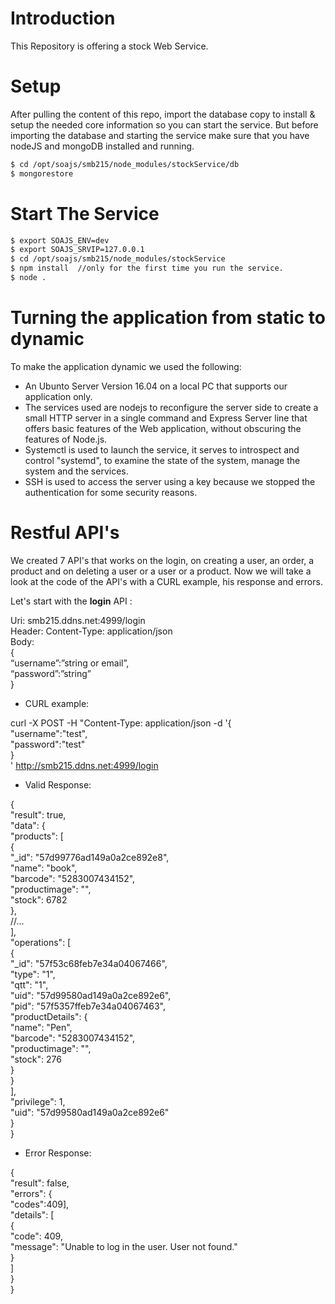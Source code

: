 # Introduction
This Repository is offering a stock Web Service.

# Setup
After pulling the content of this repo, import the database copy to install & setup the needed core information so you can start the service.
But before importing the database and starting the service make sure that you have nodeJS and mongoDB installed and running.
```sh
$ cd /opt/soajs/smb215/node_modules/stockService/db
$ mongorestore
```

# Start The Service
```sh
$ export SOAJS_ENV=dev
$ export SOAJS_SRVIP=127.0.0.1
$ cd /opt/soajs/smb215/node_modules/stockService
$ npm install  //only for the first time you run the service.
$ node .
```
# Turning the application from static to dynamic

To make the application dynamic we used the following:

- An Ubunto Server Version 16.04 on a local PC that supports our application only.
- The services used are nodejs to reconfigure the server side to create a small HTTP server in a single command and Express Server line that offers basic features of the Web application, without obscuring the features of Node.js.
- Systemctl is used to launch the service, it serves to introspect and control "systemd", to examine the state of the system, manage the system and the services.
- SSH is used to access the server using a key because we stopped the authentication for some security reasons.

# Restful API's 

We created 7 API's that works on the login, on creating a user, an order, a product and on deleting a user or a user or a product.
Now we will take a look at the code of the API's with a CURL example, his response and errors.

Let's start with the <b>login</b> API :

Uri: smb215.ddns.net:4999/login<br>
Header: Content-Type: application/json<br>
Body:<br>
{<br>
“username”:”string or email”,<br>
“password”:”string”<br>
}<br>
- CURL example:

curl -X POST -H "Content-Type: application/json -d '{<br>
"username":"test",<br>
"password":"test"<br>
}<br>
' http://smb215.ddns.net:4999/login<br>

- Valid Response:

{<br>
"result": true,<br>
"data": {<br>
"products": [<br>
{<br>
"_id": "57d99776ad149a0a2ce892e8",<br>
"name": "book",<br>
"barcode": "5283007434152",<br>
"productimage": "",<br>
"stock": 6782<br>
},<br>
//…<br>
],<br>
"operations": [<br>
{<br>
"_id": "57f53c68feb7e34a04067466",<br>
"type": "1",<br>
"qtt": "1",<br>
"uid": "57d99580ad149a0a2ce892e6",<br>
"pid": "57f5357ffeb7e34a04067463",<br>
"productDetails": {<br>
"name": "Pen",<br>
"barcode": "5283007434152",<br>
"productimage": "",<br>
"stock": 276<br>
}<br>
}<br>
],<br>
"privilege": 1,<br>
"uid": "57d99580ad149a0a2ce892e6"<br>
}<br>
}<br>

- Error Response:

{<br>
"result": false,<br>
"errors": {<br>
"codes":409],<br>
"details": [<br>
{<br>
"code": 409,<br>
"message": "Unable to log in the user. User not found."<br>
}<br>
]<br>
}<br>
}<br>
